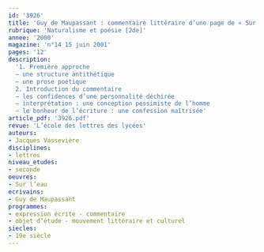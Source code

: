```yaml
---
id: '3926'
title: 'Guy de Maupassant : commentaire littéraire d’une page de « Sur l’eau » (1888)'
rubrique: 'Naturalisme et poésie [2de]'
annee: '2000'
magazine: 'n°14 15 juin 2001'
pages: '12'
description: 
  '1. Première approche
  – une structure antithétique
  – une prose poétique
  2. Introduction du commentaire
  – les confidences d’une personnalité déchirée
  – interprétation : une conception pessimiste de l’homme
  – le bonheur de l’écriture : une confession maîtrisée'
article_pdf: '3926.pdf'
revue: 'L’école des lettres des lycées'
auteurs:
- Jacques Vassevière
disciplines:
- lettres
niveau_etudes:
- seconde
oeuvres:
- Sur l’eau
ecrivains:
- Guy de Maupassant
programmes:
- expression écrite - commentaire
- objet d’étude - mouvement littéraire et culturel
siecles:
- 19e siècle
---
```

